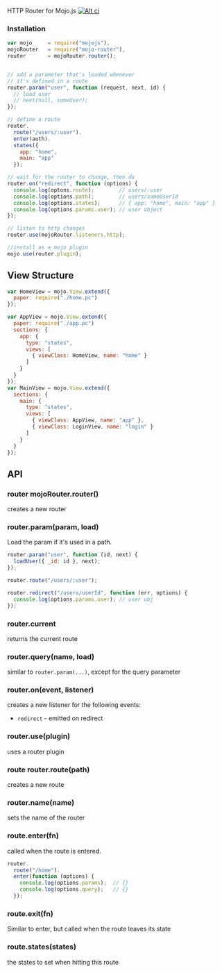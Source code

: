 HTTP Router for Mojo.js [![Alt ci](https://travis-ci.org/classdojo/mojo-router.png)](https://travis-ci.org/classdojo/mojo-router)

### Installation

```javascript
var mojo     = require("mojojs"),
mojoRouter   = require("mojo-router"),
router       = mojoRouter.router();


// add a parameter that's loaded whenever
// it's defined in a route
router.param("user", function (request, next, id) {
  // load user
  // next(null, someUser);
});

// define a route
router. 
  route("/users/:user").
  enter(auth).
  states({
    app: "home",
    main: "app"
  });

// wait for the router to change, then do 
router.on("redirect", function (options) {
  console.log(optons.route);        // users/:user
  console.log(options.path);        // users/someUserId
  console.log(options.states);      // { app: "home", main: "app" }
  console.log(options.params.user); // user object
}); 

// listen to http changes
router.use(mojoRouter.listeners.http);

//install as a mojo plugin
mojo.use(router.plugin);
```


## View Structure

```javascript
var HomeView = mojo.View.extend({
  paper: require("./home.pc")
});

var AppView = mojo.View.extend({
  paper: require("./app.pc")
  sections: {
    app: {
      type: "states",
      views: [
        { viewClass: HomeView, name: "home" }
      ]
    }
  }
});
var MainView = mojo.View.extend({
  sections: { 
    main: {
      type: "states",
      views: [
        { viewClass: AppView, name: "app" },
        { viewClass: LoginView, name: "login" }
      ]
    }
  }
});
```

## API

### router mojoRouter.router()

creates a new router

### router.param(param, load)

Load the param if it's used in a path. 

```javascript
router.param("user", function (id, next) {
  loadUser({ _id: id }, next);
});

router.route("/users/:user");

router.redirect("/users/userId", function (err, options) {
  console.log(options.params.user); // user obj
});
```

### router.current

returns the current route

### router.query(name, load)

similar to `router.param(...)`, except for the query parameter

### router.on(event, listener)

creates a new listener for the following events:

- `redirect` - emitted on redirect

### router.use(plugin)

uses a router plugin

### route router.route(path)

creates a new route

### router.name(name)

sets the name of the router

### route.enter(fn)

called when the route is entered.

```javascript
router.
  route("/home").
  enter(function (options) {
    console.log(options.params);  // {}
    console.log(options.query);   // {}
  });
```

### route.exit(fn)

Similar to enter, but called when the route leaves its state

### route.states(states)

the states to set when hitting this route


